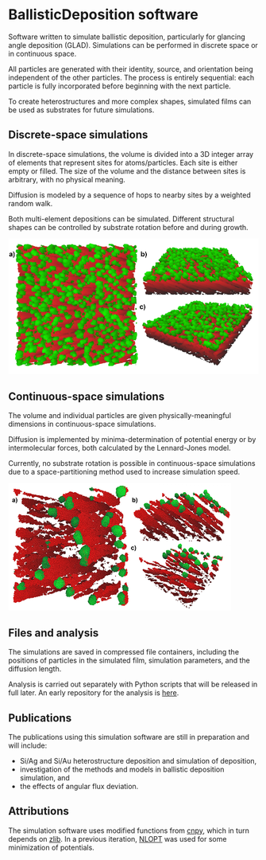 # BallisticDeposition software
Software written to simulate ballistic deposition, particularly for glancing angle deposition (GLAD). Simulations can be performed in discrete space or in continuous space.

All particles are generated with their identity, source, and orientation being independent of the other particles. The process is entirely sequential: each particle is fully incorporated before beginning with the next particle.

To create heterostructures and more complex shapes, simulated films can be used as substrates for future simulations.

## Discrete-space simulations
In discrete-space simulations, the volume is divided into a 3D integer array of elements that represent sites for atoms/particles. Each site is either empty or filled. The size of the volume and the distance between sites is arbitrary, with no physical meaning.

Diffusion is modeled by a sequence of hops to nearby sites by a weighted random walk.

Both multi-element depositions can be simulated. Different structural shapes can be controlled by substrate rotation before and during growth. 

![Discrete-space simulation of Si/Ag film.](images/discrete3d.png)

## Continuous-space simulations
The volume and individual particles are given physically-meaningful dimensions in continuous-space simulations.

Diffusion is implemented by minima-determination of potential energy or by intermolecular forces, both calculated by the Lennard-Jones model.

Currently, no substrate rotation is possible in continuous-space simulations due to a space-partitioning method used to increase simulation speed.

![Continuous-space simulation of Si/Ag film.](images/real3d.png)

## Files and analysis
The simulations are saved in compressed file containers, including the positions of particles in the simulated film, simulation parameters,  and the diffusion length.

Analysis is carried out separately with Python scripts that will be released in full later. An early repository for the analysis is [here](https://github.com/shawnwwimer/GLADMonteCarlo-public).

## Publications
The publications using this simulation software are still in preparation and will include:
- Si/Ag and Si/Au heterostructure deposition and simulation of deposition,
- investigation of the methods and models in ballistic deposition simulation, and
- the effects of angular flux deviation.

## Attributions
The simulation software uses modified functions from [cnpy](https://github.com/rogersce/cnpy), which in turn depends on [zlib](https://zlib.net/). In a previous iteration, [NLOPT](https://nlopt.readthedocs.io/en/latest/) was used for some minimization of potentials.

